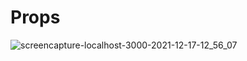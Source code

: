 # Props
![screencapture-localhost-3000-2021-12-17-12_56_07](https://user-images.githubusercontent.com/91652722/146509132-63ac195b-5b09-40a6-bfcb-73788da31ff3.png)
